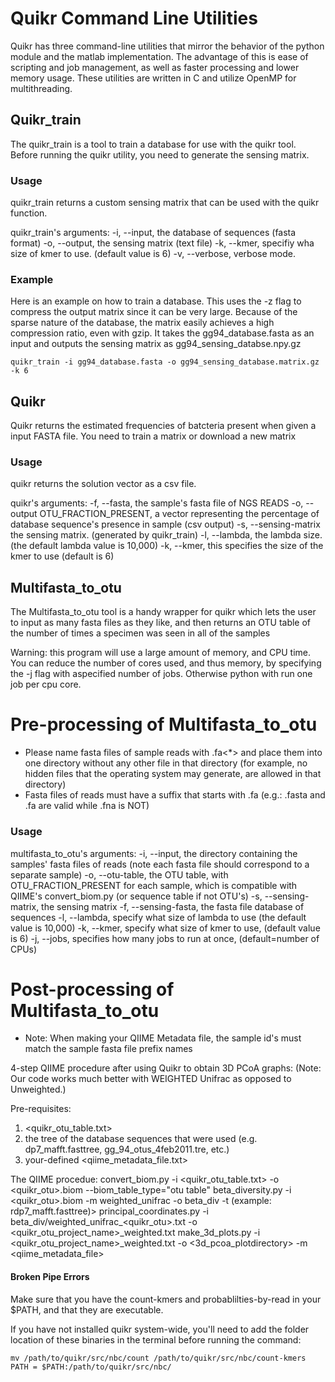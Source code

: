# Quikr Command Line Utilities #
Quikr has three command-line utilities that mirror the behavior of the python
module and the matlab implementation. The advantage of this is ease of scripting
and job management, as well as faster processing and lower memory usage. These 
utilities are written in C and utilize OpenMP for multithreading.

## Quikr\_train ##
The quikr\_train is a tool to train a database for use with the quikr tool.
Before running the quikr utility, you need to generate the sensing matrix.

### Usage ###
quikr\_train returns a custom sensing matrix that can be used with the quikr
function.

quikr\_train's arguments:
  -i, --input, the database of sequences (fasta format)
  -o, --output, the sensing matrix (text file)
  -k, --kmer, specifiy wha size of kmer to use. (default value is 6)
  -v, --verbose, verbose mode.

### Example ###
Here is an example on how to train a database. This uses the -z flag to compress
the output matrix since it can be very large. Because of the sparse nature of
the database, the matrix easily achieves a high compression ratio, even with
gzip. It takes the gg94\_database.fasta as an input and outputs the sensing 
matrix as gg94\_sensing\_databse.npy.gz

    quikr_train -i gg94_database.fasta -o gg94_sensing_database.matrix.gz -k 6

## Quikr ##
Quikr returns the estimated frequencies of batcteria present when given a
input FASTA file. You need to train a matrix or download a new matrix 

### Usage ###
quikr returns the solution vector as a csv file.

quikr's arguments:
  -f, --fasta, the sample's fasta file of NGS READS
  -o, --output OTU\_FRACTION\_PRESENT, a vector representing the percentage of
  database sequence's presence in sample (csv output)
  -s, --sensing-matrix the sensing matrix. (generated by quikr\_train)
  -l, --lambda, the lambda size. (the default lambda value is 10,000)
  -k, --kmer, this specifies the size of the kmer to use (default is 6)

## Multifasta\_to\_otu ##
The Multifasta\_to\_otu tool is a handy wrapper for quikr which lets the user
to input as many fasta files as they like, and then returns an OTU table of the
number of times a specimen was seen in all of the samples 

Warning: this program will use a large amount of memory, and CPU time. You can
reduce the number of cores used, and thus memory, by specifying the -j flag
with aspecified number of jobs. Otherwise python with run one job per cpu core.

# Pre-processing of Multifasta\_to\_otu  #

* Please name fasta files of sample reads with <sample id>.fa<*> and place them
  into one directory without any other file in that directory (for example, no
  hidden files that the operating system may generate, are allowed in that
  directory)
* Fasta files of reads must have a suffix that starts with .fa (e.g.: .fasta and
  .fa are valid while .fna is NOT)

### Usage ###
multifasta\_to\_otu's arguments:
  -i, --input, the directory containing the samples' fasta files of
  reads (note each fasta file should correspond to a separate sample)
  -o, --otu-table, the OTU table, with OTU\_FRACTION\_PRESENT for each sample,
  which is compatible with QIIME's convert\_biom.py (or sequence table if not
  OTU's)
  -s, --sensing-matrix, the sensing matrix
  -f, --sensing-fasta, the fasta file database of sequences
  -l, --lambda, specify what size of lambda to use (the default value is 10,000)
  -k, --kmer, specify what size of kmer to use, (default value is 6)
  -j, --jobs, specifies how many jobs to run at once, (default=number of CPUs)

# Post-processing of Multifasta\_to\_otu  #

* Note: When making your QIIME Metadata file, the sample id's must match the
  sample fasta file prefix names

4-step QIIME procedure after using Quikr to obtain 3D PCoA graphs:
(Note: Our code works much better with WEIGHTED Unifrac as opposed to
Unweighted.)

Pre-requisites:
1. <quikr_otu_table.txt>
2. the tree of the database sequences that were used (e.g.  dp7\_mafft.fasttree,
   gg\_94\_otus\_4feb2011.tre, etc.)
3. your-defined <qiime_metadata_file.txt>

The QIIME procedue:
    convert_biom.py -i <quikr_otu_table.txt> -o <quikr_otu>.biom --biom_table_type="otu table"
    beta_diversity.py -i <quikr_otu>.biom -m weighted_unifrac -o beta_div -t <tree file> (example: rdp7_mafft.fasttree)>
    principal_coordinates.py -i beta_div/weighted_unifrac_<quikr_otu>.txt -o <quikr_otu_project_name>_weighted.txt
    make_3d_plots.py -i <quikr_otu_project_name>_weighted.txt -o <3d_pcoa_plotdirectory> -m <qiime_metadata_file>

#### Broken Pipe Errors #### 
Make sure that you have the count-kmers and probablilties-by-read in your
$PATH, and that they are executable. 

If you have not installed quikr system-wide, you'll need to add the folder
location of these binaries in the terminal before running the command:
 
    mv /path/to/quikr/src/nbc/count /path/to/quikr/src/nbc/count-kmers
    PATH = $PATH:/path/to/quikr/src/nbc/
